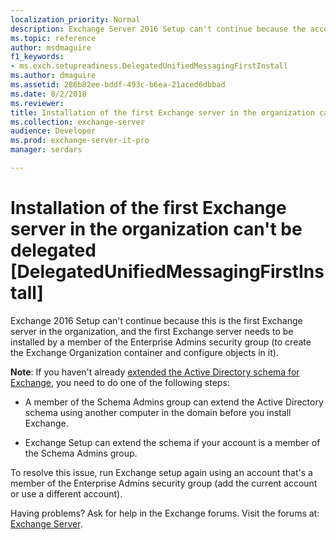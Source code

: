 ```yaml
---
localization_priority: Normal
description: Exchange Server 2016 Setup can't continue because the account doesn't have permission to install the first Exchange server in the organization.
ms.topic: reference
author: msdmaguire
f1_keywords:
- ms.exch.setupreadiness.DelegatedUnifiedMessagingFirstInstall
ms.author: dmaguire
ms.assetid: 286b82ee-bddf-493c-b6ea-21aced6dbbad
ms.date: 8/2/2018
ms.reviewer: 
title: Installation of the first Exchange server in the organization can't be delegated [DelegatedUnifiedMessagingFirstInstall]
ms.collection: exchange-server
audience: Developer
ms.prod: exchange-server-it-pro
manager: serdars

---
```


# Installation of the first Exchange server in the organization can't be delegated [DelegatedUnifiedMessagingFirstInstall]

Exchange 2016 Setup can't continue because this is the first Exchange server in the organization, and the first Exchange server needs to be installed by a member of the Enterprise Admins security group (to create the Exchange Organization container and configure objects in it).

**Note**: If you haven't already [extended the Active Directory schema for Exchange](../prepare-ad-and-domains.md#step-1-extend-the-active-directory-schema), you need to do one of the following steps:

- A member of the Schema Admins group can extend the Active Directory schema using another computer in the domain before you install Exchange.

- Exchange Setup can extend the schema if your account is a member of the Schema Admins group.

To resolve this issue, run Exchange setup again using an account that's a member of the Enterprise Admins security group (add the current account or use a different account).

Having problems? Ask for help in the Exchange forums. Visit the forums at: [Exchange Server](https://go.microsoft.com/fwlink/p/?linkId=60612).
